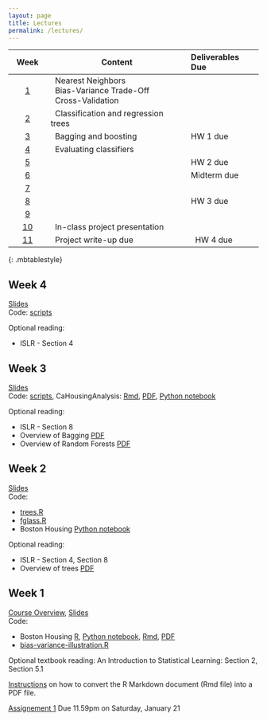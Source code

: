 ```yaml
---
layout: page
title: Lectures
permalink: /lectures/
---
```



| &nbsp;&nbsp;Week&nbsp;&nbsp;              | Content                                                        |  Deliverables Due |
|:-------------------:|---------------------------------------------------------------|:------------------|
| [1](#week-1)   | &nbsp;&nbsp;Nearest Neighbors <br>&nbsp;&nbsp;Bias-Variance Trade-Off <br> &nbsp;&nbsp;Cross-Validation   |                   |
| [2](#week-2)   | &nbsp;&nbsp;Classification and regression trees&nbsp;&nbsp;&nbsp;&nbsp;      |                   |
| [3](#week-3)   | &nbsp;&nbsp;Bagging and boosting&nbsp;&nbsp;&nbsp;&nbsp;       |  HW 1 due         |
| [4](#week-4)   | &nbsp;&nbsp;Evaluating classifiers&nbsp;&nbsp;&nbsp;&nbsp;     |                   |
| [5]()          |                                                                |  HW 2 due         |                 
| [6]()          |                                                                |  Midterm due      |  
| [7]()          |                                                                |                   |  
| [8]()          |                                                                |  HW 3 due         |  
| [9]()          |                                                                |                   |
| [10]()         |  &nbsp;&nbsp;In-class project presentation                     |                            |
| [11]()         |  &nbsp;&nbsp;Project write-up due                              | &nbsp;&nbsp;HW 4 due       |
{: .mbtablestyle}

## Week 4

[Slides](https://piazza.com/class_profile/get_resource/ixiudyq1m7bj0/iyf8ppcgiok3cr)    
Code: [scripts](https://github.com/ChicagoBoothML/ML2016/tree/master/code/lec04)   

Optional reading: 

* ISLR - Section 4


## Week 3
[Slides](https://piazza.com/class_profile/get_resource/ixiudyq1m7bj0/iy4zv2kzsvt2p0)  
Code: [scripts](https://github.com/ChicagoBoothML/ML2016/tree/master/code/lec03), CaHousingAnalysis: [Rmd](https://raw.githubusercontent.com/ChicagoBoothML/ML2016/master/code/lec03/CaHousingAnalysis.Rmd), [PDF](https://github.com/ChicagoBoothML/ML2016/raw/master/code/lec03/CaHousingAnalysis.pdf), [Python notebook](https://raw.githubusercontent.com/ChicagoBoothML/ML2016/master/code/UsedCar.ipynb)

Optional reading: 

* ISLR - Section 8
* Overview of Bagging [PDF](http://statistics.berkeley.edu/sites/default/files/tech-reports/421.pdf)
* Overview of Random Forests [PDF](https://www.stat.berkeley.edu/~breiman/RandomForests/cc_home.htm)

## Week 2

[Slides](https://piazza.com/class_profile/get_resource/ixiudyq1m7bj0/ixttq4rhlgd1ao)    
Code: 

* [trees.R](https://raw.githubusercontent.com/ChicagoBoothML/ML2016/master/code/trees.R)
* [fglass.R](https://raw.githubusercontent.com/ChicagoBoothML/ML2016/master/code/fglass.R)  
* Boston Housing [Python notebook](https://raw.githubusercontent.com/ChicagoBoothML/ML2016/master/code/BostonHousing_Trees_RandomForests_BoostedAdditiveModels.ipynb)

Optional reading: 

* ISLR - Section 4, Section 8
* Overview of trees [PDF](http://www.ise.bgu.ac.il/faculty/liorr/hbchap9.pdf)


## Week 1

[Course Overview](https://piazza.com/class_profile/get_resource/ixiudyq1m7bj0/ixmdzsvl8cs2u9),
[Slides](https://piazza.com/class_profile/get_resource/ixiudyq1m7bj0/ixmdzj7zq0u2rp)  
Code: 

* Boston Housing [R](https://raw.githubusercontent.com/ChicagoBoothML/ML2016/master/code/Boston_knn.R), [Python notebook](https://raw.githubusercontent.com/ChicagoBoothML/ML2016/master/code/BostonHousing_KNN_BiasVarTradeOff_CrossValid.ipynb), [Rmd](https://raw.githubusercontent.com/ChicagoBoothML/ML2016/master/code/BostonHousing_KNN_BiasVarTradeOff_CrossValid.Rmd), [PDF](https://github.com/ChicagoBoothML/ML2016/raw/master/code/BostonHousing_KNN_BiasVarTradeOff_CrossValid.pdf)
* [bias-variance-illustration.R](https://raw.githubusercontent.com/ChicagoBoothML/ML2016/master/code/bias-variance-illustration.R)

Optional textbook reading: An Introduction to Statistical Learning: Section 2, Section 5.1


   
[Instructions](../rmdnote) on how to convert the R Markdown document (Rmd file) into a PDF file.  

[Assignement 1](https://piazza.com/class_profile/get_resource/ixiudyq1m7bj0/ixskr9hgru7dn) Due 11.59pm on Saturday, January 21
